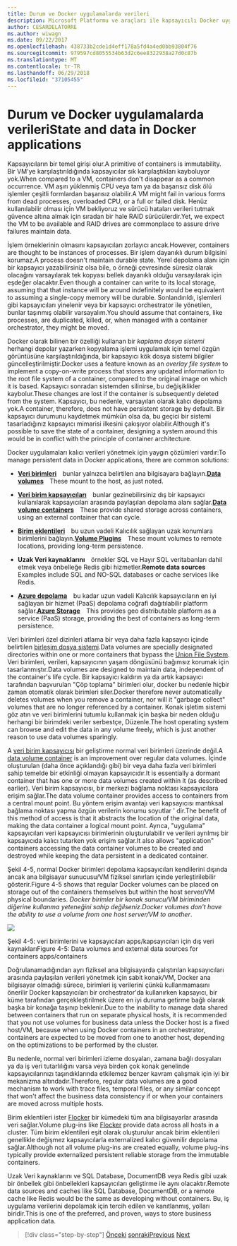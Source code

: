 ```yaml
---
title: Durum ve Docker uygulamalarda verileri
description: Microsoft Platformu ve araçları ile kapsayıcılı Docker uygulama yaşam döngüsü
author: CESARDELATORRE
ms.author: wiwagn
ms.date: 09/22/2017
ms.openlocfilehash: 438733b2cde1d4eff178a5fd4a4ed0bb93804f76
ms.sourcegitcommit: 979597cd8055534b63d2c6ee8322938a27d0c87b
ms.translationtype: MT
ms.contentlocale: tr-TR
ms.lasthandoff: 06/29/2018
ms.locfileid: "37105455"
---
```

# <a name="state-and-data-in-docker-applications"></a><span data-ttu-id="72994-103">Durum ve Docker uygulamalarda verileri</span><span class="sxs-lookup"><span data-stu-id="72994-103">State and data in Docker applications</span></span>

<span data-ttu-id="72994-104">Kapsayıcıların bir temel girişi olur.</span><span class="sxs-lookup"><span data-stu-id="72994-104">A primitive of containers is immutability.</span></span> <span data-ttu-id="72994-105">Bir VM'ye karşılaştırıldığında kapsayıcılar sık karşılaştıkları kayboluyor yok.</span><span class="sxs-lookup"><span data-stu-id="72994-105">When compared to a VM, containers don't disappear as a common occurrence.</span></span> <span data-ttu-id="72994-106">VM aşırı yüklenmiş CPU veya tam ya da başarısız disk ölü işlemler çeşitli formlardan başarısız olabilir.</span><span class="sxs-lookup"><span data-stu-id="72994-106">A VM might fail in various forms from dead processes, overloaded CPU, or a full or failed disk.</span></span> <span data-ttu-id="72994-107">Henüz kullanılabilir olması için VM bekliyoruz ve sürücü hataları verileri tutmak güvence altına almak için sıradan bir hale RAID sürücülerdir.</span><span class="sxs-lookup"><span data-stu-id="72994-107">Yet, we expect the VM to be available and RAID drives are commonplace to assure drive failures maintain data.</span></span>

<span data-ttu-id="72994-108">İşlem örneklerinin olmasını kapsayıcıları zorlayıcı ancak.</span><span class="sxs-lookup"><span data-stu-id="72994-108">However, containers are thought to be instances of processes.</span></span> <span data-ttu-id="72994-109">Bir işlem dayanıklı durum bilgisini korumaz.</span><span class="sxs-lookup"><span data-stu-id="72994-109">A process doesn't maintain durable state.</span></span> <span data-ttu-id="72994-110">Yerel depolama alanı için bir kapsayıcı yazabilirsiniz olsa bile, o örneği çevresinde süresiz olarak olacağını varsayılarak tek kopyası bellek dayanıklı olduğu varsayılarak için eşdeğer olacaktır.</span><span class="sxs-lookup"><span data-stu-id="72994-110">Even though a container can write to its local storage, assuming that that instance will be around indefinitely would be equivalent to assuming a single-copy memory will be durable.</span></span> <span data-ttu-id="72994-111">Sonlandırıldı, işlemleri gibi kapsayıcıları yinelenir veya bir kapsayıcı orchestrator ile yönetilen, bunlar taşınmış olabilir varsayalım.</span><span class="sxs-lookup"><span data-stu-id="72994-111">You should assume that containers, like processes, are duplicated, killed, or, when managed with a container orchestrator, they might be moved.</span></span>

<span data-ttu-id="72994-112">Docker olarak bilinen bir özelliği kullanan bir *kaplama dosya sistemi* herhangi depolar yazarken kopyalama işlemi uygulamak için temel özgün görüntüsüne karşılaştırıldığında, bir kapsayıcı kök dosya sistemi bilgiler güncelleştirilmiştir.</span><span class="sxs-lookup"><span data-stu-id="72994-112">Docker uses a feature known as an *overlay file system* to implement a copy-on-write process that stores any updated information to the root file system of a container, compared to the original image on which it is based.</span></span> <span data-ttu-id="72994-113">Kapsayıcı sonradan sistemden silinirse, bu değişiklikler kaybolur.</span><span class="sxs-lookup"><span data-stu-id="72994-113">These changes are lost if the container is subsequently deleted from the system.</span></span> <span data-ttu-id="72994-114">Kapsayıcı, bu nedenle, varsayılan olarak kalıcı depolama yok.</span><span class="sxs-lookup"><span data-stu-id="72994-114">A container, therefore, does not have persistent storage by default.</span></span> <span data-ttu-id="72994-115">Bir kapsayıcı durumunu kaydetmek mümkün olsa da, bu geçici bir sistemi tasarladığınız kapsayıcı mimarisi ilkesini çakışıyor olabilir.</span><span class="sxs-lookup"><span data-stu-id="72994-115">Although it's possible to save the state of a container, designing a system around this would be in conflict with the principle of container architecture.</span></span>

<span data-ttu-id="72994-116">Docker uygulamaları kalıcı verileri yönetmek için yaygın çözümleri vardır:</span><span class="sxs-lookup"><span data-stu-id="72994-116">To manage persistent data in Docker applications, there are common solutions:</span></span>

-   <span data-ttu-id="72994-117">[**Veri birimleri**](https://docs.docker.com/engine/tutorials/dockervolumes/) bunlar yalnızca belirtilen ana bilgisayara bağlayın.</span><span class="sxs-lookup"><span data-stu-id="72994-117">[**Data volumes**](https://docs.docker.com/engine/tutorials/dockervolumes/) These mount to the host, as just noted.</span></span>

-   <span data-ttu-id="72994-118">[**Veri birim kapsayıcıları**](https://docs.docker.com/engine/tutorials/dockervolumes/#/creating-and-mounting-a-data-volume-container) bunlar gezinebilirsiniz dış bir kapsayıcı kullanılarak kapsayıcıları arasında paylaşılan depolama alanı sağlar.</span><span class="sxs-lookup"><span data-stu-id="72994-118">[**Data volume containers**](https://docs.docker.com/engine/tutorials/dockervolumes/#/creating-and-mounting-a-data-volume-container) These provide shared storage across containers, using an external container that can cycle.</span></span>

-   <span data-ttu-id="72994-119">[**Birim eklentileri**](https://docs.docker.com/engine/tutorials/dockervolumes/#/mount-a-shared-storage-volume-as-a-data-volume) bu uzun vadeli Kalıcılık sağlayan uzak konumlara birimlerini bağlayın.</span><span class="sxs-lookup"><span data-stu-id="72994-119">[**Volume Plugins**](https://docs.docker.com/engine/tutorials/dockervolumes/#/mount-a-shared-storage-volume-as-a-data-volume) These mount volumes to remote locations, providing long-term persistence.</span></span>

-   <span data-ttu-id="72994-120">**Uzak Veri kaynaklarını** örnekler SQL ve Hayır SQL veritabanları dahil etmek veya önbelleğe Redis gibi hizmetler.</span><span class="sxs-lookup"><span data-stu-id="72994-120">**Remote data sources** Examples include SQL and NO-SQL databases or cache services like Redis.</span></span>

-   <span data-ttu-id="72994-121">[**Azure depolama**](https://docs.microsoft.com/azure/storage/) bu kadar uzun vadeli Kalıcılık kapsayıcıların en iyi sağlayan bir hizmet (PaaS) depolama coğrafi dağıtılabilir platform sağlar.</span><span class="sxs-lookup"><span data-stu-id="72994-121">[**Azure Storage**](https://docs.microsoft.com/azure/storage/) This provides geo distributable platform as a service (PaaS) storage, providing the best of containers as long-term persistence.</span></span>

<span data-ttu-id="72994-122">Veri birimleri özel dizinleri atlama bir veya daha fazla kapsayıcı içinde belirtilen [birleşim dosya sistemi](https://docs.docker.com/v1.8/reference/glossary#union-file-system).</span><span class="sxs-lookup"><span data-stu-id="72994-122">Data volumes are specially designated directories within one or more containers that bypass the [Union File System](https://docs.docker.com/v1.8/reference/glossary#union-file-system).</span></span> <span data-ttu-id="72994-123">Veri birimleri, verileri, kapsayıcının yaşam döngüsünü bağımsız korumak için tasarlanmıştır.</span><span class="sxs-lookup"><span data-stu-id="72994-123">Data volumes are designed to maintain data, independent of the container's life cycle.</span></span> <span data-ttu-id="72994-124">Bir kapsayıcı kaldırın ya da artık kapsayıcı tarafından başvurulan "Çöp toplama" birimleri olur, docker bu nedenle hiçbir zaman otomatik olarak birimleri siler.</span><span class="sxs-lookup"><span data-stu-id="72994-124">Docker therefore never automatically deletes volumes when you remove a container, nor will it "garbage collect" volumes that are no longer referenced by a container.</span></span> <span data-ttu-id="72994-125">Konak işletim sistemi göz atın ve veri birimlerini tutumlu kullanmak için başka bir neden olduğu herhangi bir birimdeki veriler serbestçe, Düzenle.</span><span class="sxs-lookup"><span data-stu-id="72994-125">The host operating system can browse and edit the data in any volume freely, which is just another reason to use data volumes sparingly.</span></span>

<span data-ttu-id="72994-126">A [veri birim kapsayıcısı](https://docs.docker.com/v1.8/userguide/dockervolumes/) bir geliştirme normal veri birimleri üzerinde değil.</span><span class="sxs-lookup"><span data-stu-id="72994-126">A [data volume container](https://docs.docker.com/v1.8/userguide/dockervolumes/) is an improvement over regular data volumes.</span></span> <span data-ttu-id="72994-127">İçinde oluşturulan (daha önce açıklandığı gibi) bir veya daha fazla veri birimleri sahip temelde bir etkinliği olmayan kapsayıcıdır.</span><span class="sxs-lookup"><span data-stu-id="72994-127">It is essentially a dormant container that has one or more data volumes created within it (as described earlier).</span></span> <span data-ttu-id="72994-128">Veri birim kapsayıcısı, bir merkezi bağlama noktası kapsayıcılara erişim sağlar.</span><span class="sxs-lookup"><span data-stu-id="72994-128">The data volume container provides access to containers from a central mount point.</span></span> <span data-ttu-id="72994-129">Bu yöntem erişim avantajı veri kapsayıcısı mantıksal bağlama noktası yapma özgün verilerin konumu soyutlar ' dir.</span><span class="sxs-lookup"><span data-stu-id="72994-129">The benefit of this method of access is that it abstracts the location of the original data, making the data container a logical mount point.</span></span> <span data-ttu-id="72994-130">Ayrıca, "uygulama" kapsayıcıları veri kapsayıcısı birimlerinin oluşturulabilir ve verileri ayrılmış bir kapsayıcıda kalıcı tutarken yok erişim sağlar.</span><span class="sxs-lookup"><span data-stu-id="72994-130">It also allows "application" containers accessing the data container volumes to be created and destroyed while keeping the data persistent in a dedicated container.</span></span>

<span data-ttu-id="72994-131">Şekil 4-5, normal Docker birimleri depolama kapsayıcıları kendilerini dışında ancak ana bilgisayar sunucusu/VM fiziksel sınırları içinde yerleştirilebilir gösterir.</span><span class="sxs-lookup"><span data-stu-id="72994-131">Figure 4-5 shows that regular Docker volumes can be placed on storage out of the containers themselves but within the host server/VM physical boundaries.</span></span> <span data-ttu-id="72994-132">*Docker birimler bir konak sunucu/VM biriminden diğerine kullanma yeteneğini sahip değilseniz*.</span><span class="sxs-lookup"><span data-stu-id="72994-132">*Docker volumes don't have the ability to use a volume from one host server/VM to another*.</span></span>

![](./media/image5.png)

<span data-ttu-id="72994-133">Şekil 4-5: veri birimlerini ve kapsayıcıları apps/kapsayıcıları için dış veri kaynakları</span><span class="sxs-lookup"><span data-stu-id="72994-133">Figure 4-5: Data volumes and external data sources for containers apps/containers</span></span>

<span data-ttu-id="72994-134">Doğrulanamadığından ayrı fiziksel ana bilgisayarda çalıştırılan kapsayıcıları arasında paylaşılan verileri yönetmek için sabit konak/VM, Docker ana bilgisayar olmadığı sürece, birimleri iş verilerini çünkü kullanmamasını önerilir Docker kapsayıcıları bir orchestrator'da kullanırken kapsayıcı, bir küme tarafından gerçekleştirilmek üzere en iyi duruma getirme bağlı olarak başka bir konağa taşınıp beklenir.</span><span class="sxs-lookup"><span data-stu-id="72994-134">Due to the inability to manage data shared between containers that run on separate physical hosts, it is recommended that you not use volumes for business data unless the Docker host is a fixed host/VM, because when using Docker containers in an orchestrator, containers are expected to be moved from one to another host, depending on the optimizations to be performed by the cluster.</span></span>

<span data-ttu-id="72994-135">Bu nedenle, normal veri birimleri izleme dosyaları, zamana bağlı dosyaları ya da iş veri tutarlılığını varsa veya birden çok konak genelinde kapsayıcılarınızı taşındıklarında etkilemez benzer kavram çalışmak için iyi bir mekanizma altındadır.</span><span class="sxs-lookup"><span data-stu-id="72994-135">Therefore, regular data volumes are a good mechanism to work with trace files, temporal files, or any similar concept that won't affect the business data consistency if or when your containers are moved across multiple hosts.</span></span>

<span data-ttu-id="72994-136">Birim eklentileri ister [Flocker](https://clusterhq.com/flocker/) bir kümedeki tüm ana bilgisayarlar arasında veri sağlar.</span><span class="sxs-lookup"><span data-stu-id="72994-136">Volume plug-ins like [Flocker](https://clusterhq.com/flocker/) provide data across all hosts in a cluster.</span></span> <span data-ttu-id="72994-137">Tüm birim eklentileri eşit olarak oluşturulur ancak birim eklentileri genellikle değişmez kapsayıcılarla externalized kalıcı güvenilir depolama sağlar.</span><span class="sxs-lookup"><span data-stu-id="72994-137">Although not all volume plug-ins are created equally, volume plug-ins typically provide externalized persistent reliable storage from the immutable containers.</span></span>

<span data-ttu-id="72994-138">Uzak Veri kaynaklarını ve SQL Database, DocumentDB veya Redis gibi uzak bir önbellek gibi önbellekleri kapsayıcıları geliştirme ile aynı olacaktır.</span><span class="sxs-lookup"><span data-stu-id="72994-138">Remote data sources and caches like SQL Database, DocumentDB, or a remote cache like Redis would be the same as developing without containers.</span></span> <span data-ttu-id="72994-139">Bu, iş uygulama verilerini depolamak için tercih edilen ve kanıtlanmış, yolları biridir.</span><span class="sxs-lookup"><span data-stu-id="72994-139">This is one of the preferred, and proven, ways to store business application data.</span></span>


>[!div class="step-by-step"]
<span data-ttu-id="72994-140">[Önceki](monolithic-applications.md)
[sonraki](soa-applications.md)</span><span class="sxs-lookup"><span data-stu-id="72994-140">[Previous](monolithic-applications.md)
[Next](soa-applications.md)</span></span>
